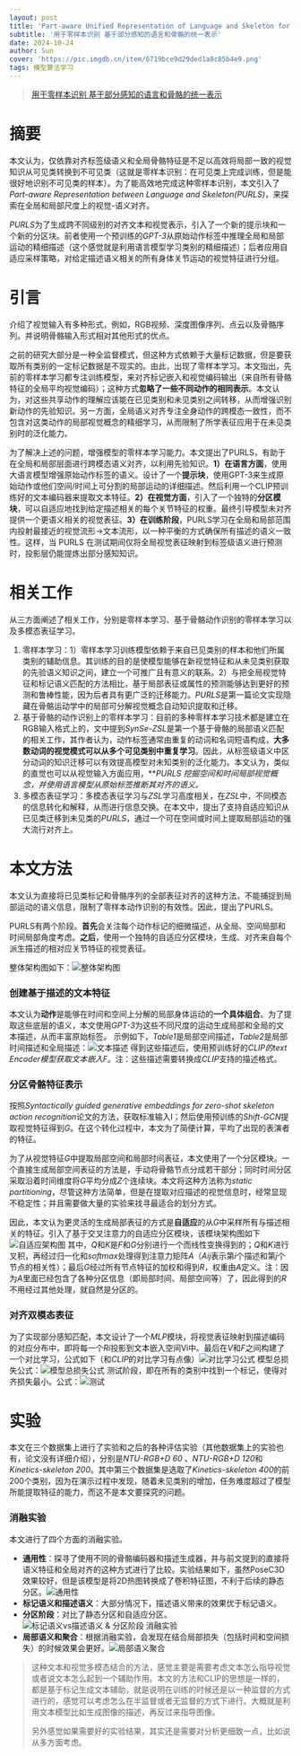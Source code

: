 ```yaml
---
layout: post
title: 'Part-aware Unified Representation of Language and Skeleton for Zero-shot Action CVPR 2024'
subtitle: '用于零样本识别 基于部分感知的语言和骨骼的统一表示'
date: 2024-10-24
author: Sun
cover: 'https://pic.imgdb.cn/item/6719bce9d29ded1a8c85b4e9.png'
tags: 模型算法学习
---
```


> [用于零样本识别 基于部分感知的语言和骨骼的统一表示](https://openaccess.thecvf.com/CVPR2024)


# 摘要

本文认为，仅依靠对齐标签级语义和全局骨骼特征是不足以高效将局部一致的视觉知识从可见类转换到不可见类（这就是零样本识别：在可见类上完成训练，但是能很好地识别不可见类的样本）。为了能高效地完成这种零样本识别，本文引入了*Part-aware Representation between Language and Skeleton(PURLS)*，来探索在全局和局部尺度上的视觉-语义对齐。

*PURLS*为了生成跨不同级别的对齐文本和视觉表示，引入了一个新的提示块和一个新的分区块。前者使用一个预训练的*GPT-3*从原始动作标签中推理全局和局部运动的精细描述（这个感觉就是利用语言模型学习类别的精细描述）；后者应用自适应采样策略，对给定描述语义相关的所有身体关节运动的视觉特征进行分组。

# 引言

介绍了视觉输入有多种形式，例如，RGB视频、深度图像序列、点云以及骨骼序列。并说明骨骼输入形式相对其他形式的优点。

之前的研究大部分是一种全监督模式，但这种方式依赖于大量标记数据，但是要获取所有类别的一定标记数据是不现实的。由此，出现了零样本学习。本文指出，先前的零样本学习都专注训练模型，来对齐标记嵌入和视觉编码输出（来自所有骨骼特征的全局平均视觉编码）；这种方式**忽略了一些不同动作的相同表示**。本文认为，对这些共享动作的理解应该能在已见类别和未见类别之间转移，从而增强识别新动作的先验知识。另一方面，全局语义对齐专注全身动作的跨模态一致性，而不包含对这类动作的局部视觉概念的精细学习，从而限制了所学表征应用于在未见类别时的泛化能力。

为了解决上述的问题，增强模型的零样本学习能力。本文提出了PURLS，有助于在全局和局部层面进行跨模态语义对齐，以利用先验知识。**1）在语言方面**，使用大语言模型增强原始动作标签的语义。设计了一个**提示块**，使用GPT-3来生成原始动作或他们空间/时间上可分割的局部运动的详细描述。然后利用一个CLIP预训练好的文本编码器来提取文本特征。**2）在视觉方面**，引入了一个独特的**分区模块**，可以自适应地找到给定描述相关的每个关节特征的权重。最终引导模型未对齐提供一个更语义相关的视觉表征。**3）在训练阶段**，PURLS学习在全局和局部范围内投射最接近的视觉流形→文本流形，以一种平衡的方式确保所有描述的语义一致性。这样，当 PURLS 在测试期间仅将全局视觉表征映射到标签级语义进行预测时，投影层仍能提炼出部分感知知识。

# 相关工作

从三方面阐述了相关工作，分别是零样本学习、基于骨骼动作识别的零样本学习以及多模态表征学习。

1. 零样本学习：1）零样本学习训练模型依赖于来自已见类别的样本和他们所属类别的辅助信息。其训练的目的是使模型能够在新视觉特征和从未见类别获取的先验语义知识之间，建立一个可推广且有意义的联系。2）与把全局视觉特征和标记语义匹配的方法相比，基于局部表征或属性的预测能够达到更好的预测和鲁棒性能，因为后者具有更广泛的迁移能力。*PURLS*是第一篇论文实现隐藏在骨骼运动学中的局部可分解视觉概念自动知识提取和迁移。
2. 基于骨骼的动作识别上的零样本学习：目前的多种零样本学习技术都是建立在RGB输入格式上的，文中提到*SynSe-ZSL*是第一个基于骨骼的局部语义匹配的相关工作，其作者认为，动作标签通常由重复的动词和名词短语构成，**大多数动词的视觉模式可以从多个可见类别中重复学习**。因此，从标签级语义中区分动词的知识迁移可以有效提高模型对未知类别的泛化能力。本文认为，类似的直觉也可以从视觉输入方面应用，***PURLS *挖掘空间和时间局部视觉概念，并使用语言模型从原始标签推断其对齐的语义。**
3. 多模态表征学习：多模态表征学习与*ZSL*学习高度相关，在*ZSL*中，不同模态的信息转化和解释，从而进行信息交换。在本文中，提出了支持自适应知识从已见类迁移到未见类的*PURLS*，通过一个可在空间或时间上提取局部运动的强大流行对齐上。

# 本文方法

本文认为直接将已见类标记和骨骼序列的全部表征对齐的这种方法，不能捕捉到局部运动的语义信息，限制了零样本动作识别的有效性。因此，提出了PURLS。

PURLS有两个阶段。**首先**会关注每个动作标记的细微描述，从全局、空间局部和时间局部角度考虑。**之后**，使用一个独特的自适应分区模块，生成、对齐来自每个派生描述的相对应关节特征的视觉表征。

整体架构图如下：![整体架构图](https://pic.imgdb.cn/item/67174fa1d29ded1a8c071f21.png)

### 创建基于描述的文本特征

本文认为**动作**是能够在时间和空间上分解的局部身体运动的**一个具体组合**。为了提取这些底层的语义，本文使用*GPT-3*为这些不同尺度的运动生成局部和全局的文本描述，从而丰富原始标签。
示例如下，*Table1*是局部空间描述，*Table2*是局部时间描述和全局描述：![文本描述](https://pic.imgdb.cn/item/67175185d29ded1a8c08d481.png)
得到这些描述后，使用预训练好的***CLIP*的*text Encoder***模型获取文本嵌入*F*。注：这些描述需要转换成*CLIP*支持的描述格式。

### 分区骨骼特征表示

按照*Syntactically guided generative embeddings for zero-shot skeleton action recognition*论文的方法，获取标准输入I；然后使用预训练的*Shift-GCN*提取视觉特征得到*G*。在这个转化过程中，本文为了简便计算，平均了出现的表演者的特征。

为了从视觉特征*G*中提取局部空间和局部时间表征，本文使用了一个分区模块。一个直接生成局部空间表征的方法是，手动将骨骼节点分成若干部分；同时时间分区采取沿着时间维度将*G*平均分成*Z*个连续块。本文将这种方法称为*static partitioning*，尽管这种方法简单，但是在提取对应描述的视觉信息时，经常显现不稳定性；并且需要做大量的实验来找寻最适合的划分方式。

因此，本文认为更灵活的生成局部表征的方式是**自适应**的从*G*中采样所有与描述相关的特征。引入了基于交叉注意力的自适应分区模块，该模块架构图如下![自适应架构图](https://pic.imgdb.cn/item/671757b6d29ded1a8c12e0fa.png)
其中，*Q*和*K*是*F*和*G*分别进行一个而线性变换得到的；*Q*和*K*进行叉积，再经过归一化和*softmax*处理得到注意力矩阵*A*（*Aij*表示第*i*个描述和第*j*个节点的相关性）；最后*G*经过所有节点特征的加权和得到*R*，权重由*A*定义。注：因为*A*里面已经包含了各种分区信息（即局部时间、局部空间等）了，因此得到的*R*不用经过其他处理，就自然是分区的。

### 对齐双模态表征

为了实现部分感知匹配，本文设计了一个*MLP*模块，将视觉表征映射到描述编码的对应分布中，即将每一个*Ri*投影到文本嵌入空间Vi中。最后在*V*和*F*之间构建了一个对比学习，公式如下（和*CLIP*的对比学习有点像）![对比学习公式](https://pic.imgdb.cn/item/67175c6bd29ded1a8c1c02a4.png)
模型总损失公式：![模型总损失公式](https://pic.imgdb.cn/item/67175d58d29ded1a8c1d2543.png)
测试阶段，即在所有的类别中找到一个标记，使得对齐损失最小。公式：![测试](https://https://pic.imgdb.cn/item/67175da8d29ded1a8c1d6a9c.png)

# 实验

本文在三个数据集上进行了实验和之后的各种评估实验（其他数据集上的实验也有，论文没有详细介绍），分别是*NTU-RGB+D 60* 、*NTU-RGB+D 120*和*Kinetics-skeleton 200*。其中第三个数据集是选取了*Kinetics-skeleton 400*的前200个类别，因为在演示过程中发现，随着未见类别的增加，任务难度超过了模型所能提取特征的能力，而这不是本文要探究的问题。

### 消融实验

本文进行了四个方面的消融实验。

* **通用性**：探寻了使用不同的骨骼编码器和描述生成器，并与前文提到的直接将语义特征和全局对齐的这种方式进行了比较。实验结果如下，虽然PoseC3D效果较好，但是该模型是将2D热图转换成了卷积特征图，不利于后续的静态分区。![通用性](https://pic.imgdb.cn/item/6719b67ad29ded1a8c7ef4e2.png)
* **标记语义和描述语义**：大部分情况下，描述语义带来的效果优于标记语义。
* **分区阶段**：对比了静态分区和自适应分区。![标记语义vs描述语义 & 分区阶段 消融实验](https://pic.imgdb.cn/item/6719b83dd29ded1a8c80b68e.png)
* **局部语义和聚合**：根据消融实验，会发现在结合局部损失（包括时间和空间损失）的时候效果会更好。![局部语义聚合](https://pic.imgdb.cn/item/6719b887d29ded1a8c8174ce.png)

> 这种文本和视觉多模态结合的方法，感觉主要是需要考虑文本怎么指导视觉或者说文本怎么起到一个辅助作用。本文的方法和CLIP的思想是一样的，都是基于标记生成文本辅助，就是说明在训练的时候还是以一种监督的方式进行的，感觉可以考虑怎么在半监督或者无监督的方式下进行。大概就是利用文本模型比如生成图像的描述，再反过来指导图像。
> 
> 另外感觉如果需要好的实验结果，其实还是需要对分析更细致一点，比如说从多方面考虑。

